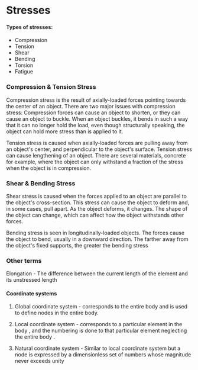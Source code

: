 # Stresses

#### Types of stresses:

* Compression
* Tension
* Shear
* Bending
* Torsion
* Fatigue


### Compression & Tension Stress
Compression stress is the result of axially-loaded forces pointing towards the center of an object. There are two major issues with compression stress: Compression forces can cause an object to shorten, or they can cause an object to buckle. When an object buckles, it bends in such a way that it can no longer hold the load, even though structurally speaking, the object can hold more stress than is applied to it.

Tension stress is caused when axially-loaded forces are pulling away from an object's center, and perpendicular to the object's surface. Tension stress can cause lengthening of an object. There are several materials, concrete for example, where the object can only withstand a fraction of the stress when the object is in compression.

### Shear & Bending Stress
Shear stress is caused when the forces applied to an object are parallel to the object's cross-section. This stress can cause the object to deform and, in some cases, pull apart. As the object deforms, it changes. The shape of the object can change, which can affect how the object withstands other forces.

Bending stress is seen in longitudinally-loaded objects. The forces cause the object to bend, usually in a downward direction. The farther away from the object's fixed supports, the greater the bending stress

### Other terms
Elongation - The difference between the current length of the element and its unstressed length

#### Coordinate systems
1. Global coordinate system - corresponds to the entire body and is used to define nodes in the entire body.

2. Local coordinate system - corresponds to a particular element in the body , and the numbering is done to that particular element neglecting the entire body .

3. Natural coordinate system - Similar to local coordinate system but a node is expressed by a dimensionless set of numbers whose magnitude never exceeds unity

